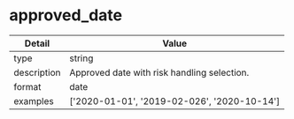 # approved_date
| Detail | Value |
| ------ | ----- |
| type | string |
| description | Approved date with risk handling selection. |
| format | date |
| examples | ['2020-01-01', '2019-02-026', '2020-10-14'] |
